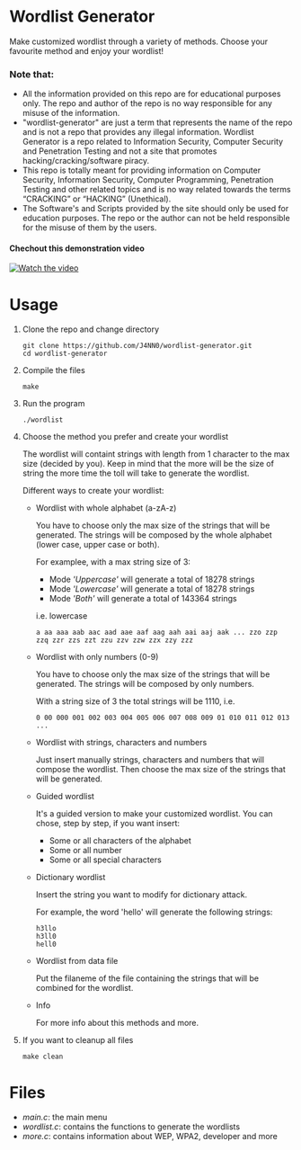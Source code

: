 # Wordlist Generator

Make customized wordlist through a variety of methods. Choose your favourite method and enjoy your wordlist!

### Note that:

- All the information provided on this repo are for educational purposes only. The repo and author of the repo is no way responsible for any misuse of the information.
- "wordlist-generator" are just a term that represents the name of the repo and is not a repo that provides any illegal information. Wordlist Generator is a repo related to Information Security, Computer Security and Penetration Testing and not a site that promotes hacking/cracking/software piracy.
- This repo is totally meant for providing information on Computer Security, Information Security, Computer Programming, Penetration Testing and other related topics and is no way related towards the terms “CRACKING” or “HACKING” (Unethical).
- The Software's and Scripts provided by the site should only be used for education purposes. The repo or the author can not be held responsible for the misuse of them by the users. 


#### Chechout this demonstration video

[![Watch the video](https://img.youtube.com/vi/stTbTtPT40s/maxresdefault.jpg)](https://youtu.be/stTbTtPT40s)

# Usage

1. Clone the repo and change directory

       git clone https://github.com/J4NN0/wordlist-generator.git
       cd wordlist-generator

2. Compile the files

       make

3. Run the program

       ./wordlist

4. Choose the method you prefer and create your wordlist

   The wordlist will containt strings with length from 1 character to the max size (decided by you). Keep in mind that the more will be the size of string the more time the toll will take to generate the wordlist.

   Different ways to create your wordlist:

      - Wordlist with whole alphabet (a-zA-z)

         You have to choose only the max size of the strings that will be generated. The strings will be composed by the whole alphabet (lower case, upper case or both).

         For examplee, with a max string size of 3:

         - Mode *'Uppercase'* will generate a total of 18278 strings
         - Mode *'Lowercase'* will generate a total of 18278 strings
         - Mode *'Both'* will generate a total of 143364 strings

         i.e. lowercase

            a aa aaa aab aac aad aae aaf aag aah aai aaj aak ... zzo zzp zzq zzr zzs zzt zzu zzv zzw zzx zzy zzz

      - Wordlist with only numbers (0-9)

         You have to choose only the max size of the strings that will be generated. The strings will be composed by only numbers.

         With a string size of 3 the total strings will be 1110, i.e.

            0 00 000 001 002 003 004 005 006 007 008 009 01 010 011 012 013 ...

      - Wordlist with strings, characters and numbers

         Just insert manually strings, characters and numbers that will compose the wordlist. Then choose the max size of the strings that will be generated.

      - Guided wordlist

         It's a guided version to make your customized wordlist. You can chose, step by step, if you want insert:

         - Some or all characters of the alphabet 
         - Some or all number 
         - Some or all special characters

      - Dictionary wordlist

         Insert the string you want to modify for dictionary attack. 

         For example, the word 'hello' will generate the following strings:

            h3llo
            h3ll0
            hell0

      - Wordlist from data file

         Put the filaneme of the file containing the strings that will be combined for the wordlist.

      - Info

         For more info about this methods and more.

5. If you want to cleanup all files

       make clean

# Files
        
- *main.c*: the main menu
- *wordlist.c*: contains the functions to generate the wordlists
- *more.c*: contains information about WEP, WPA2, developer and more
